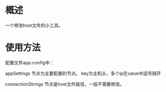 概述
==========
一个修改host文件的小工具。



使用方法
==========

配置文件app.config中：

appSettings 节点为主要配置的节点。
key为主机头，多个ip在value中逗号隔开

connectionStrings 节点是host文件路径，一般不需要修改。


